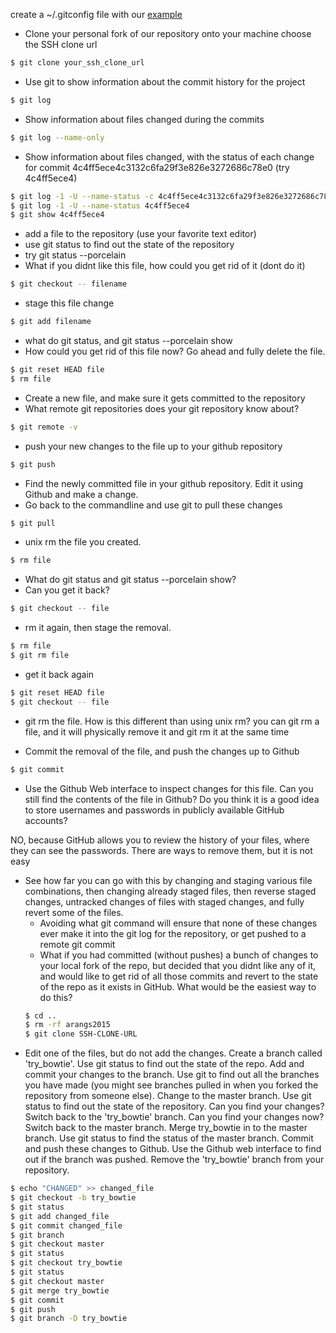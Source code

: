 create a ~/.gitconfig file with our [example](https://github.com/dmlond/arangs2015/blob/master/docs/2015-05-11/git/example_gitconfig)
- Clone your personal fork of our repository onto your machine
choose the SSH clone url
```bash
$ git clone your_ssh_clone_url
```
- Use git to show information about the commit history for the project
```bash
$ git log
```
- Show information about files changed during the commits
```bash
$ git log --name-only
```
- Show information about files changed, with the status of each change for
commit 4c4ff5ece4c3132c6fa29f3e826e3272686c78e0 (try 4c4ff5ece4)
```bash
$ git log -1 -U --name-status -c 4c4ff5ece4c3132c6fa29f3e826e3272686c78e0
$ git log -1 -U --name-status 4c4ff5ece4
$ git show 4c4ff5ece4
```
- add a file to the repository (use your favorite text editor)
- use git status to find out the state of the repository
- try git status --porcelain
- What if you didnt like this file, how could you get rid of it (dont do it)
```bash
$ git checkout -- filename
```
- stage this file change
```bash
$ git add filename
```
- what do git status, and git status --porcelain show
- How could you get rid of this file now? Go ahead and fully delete the file.
```bash
$ git reset HEAD file
$ rm file
```
- Create a new file, and make sure it gets committed to the repository
- What remote git repositories does your git repository know about?
```bash
$ git remote -v
```
- push your new changes to the file up to your github repository
```bash
$ git push
```
- Find the newly committed file in your github repository.  Edit it using
Github and make a change.
- Go back to the commandline and use git to pull these changes
```bash
$ git pull
```
- unix rm the file you created.
```bash
$ rm file
```
- What do git status and git status --porcelain show?
- Can you get it back?
```bash
$ git checkout -- file
```
- rm it again, then stage the removal.
```bash
$ rm file
$ git rm file
```
- get it back again
```bash
$ git reset HEAD file
$ git checkout -- file
```
- git rm the file.  How is this different than using unix rm?
you can git rm a file, and it will physically remove it and git rm it at
the same time

- Commit the removal of the file, and push the changes up to Github
```bash
$ git commit
```
- Use the Github Web interface to inspect changes for this file.  Can you
still find the contents of the file in Github?  Do you think it is a
good idea to store usernames and passwords in publicly available GitHub accounts?

NO, because GitHub allows you to review the history of your files, where they can
see the passwords.  There are ways to remove them, but it is not easy

- See how far you can go with this by changing and staging various file combinations, then changing already staged files, then reverse staged changes, untracked changes of files with staged changes, and fully revert some of the files.
    - Avoiding what git command will ensure that none of these changes ever
    make it into the git log for the repository, or get pushed to a remote
         git commit
    - What if you had committed (without pushes) a bunch of changes to your local fork of the repo, but decided that you didnt like any of it, and would like to get rid of all those commits and revert to the state of the repo as it exists in GitHub.  What would be the easiest way to do this?
    ```bash
    $ cd ..
    $ rm -rf arangs2015
    $ git clone SSH-CLONE-URL
    ```
- Edit one of the files, but do not add the changes.  Create a branch called 'try_bowtie'.  Use git status to find out the state of the repo.  Add and commit
your changes to the branch.  Use git to find out all the branches you have made (you might see branches pulled in when you forked the repository from someone else).  Change to the master branch.  Use git status to find out the state of the repository.  Can you find your changes?  Switch back to the 'try_bowtie' branch.  Can you find your changes now?  Switch back to the master branch.  Merge try_bowtie in to the master branch.  Use git status to find the status of the master branch. Commit and push these changes to Github.  Use the Github web interface to find out if the branch was pushed. Remove the 'try_bowtie' branch from your repository.
```bash
$ echo "CHANGED" >> changed_file
$ git checkout -b try_bowtie
$ git status
$ git add changed_file
$ git commit changed_file
$ git branch
$ git checkout master
$ git status
$ git checkout try_bowtie
$ git status
$ git checkout master
$ git merge try_bowtie
$ git commit
$ git push
$ git branch -D try_bowtie
```
